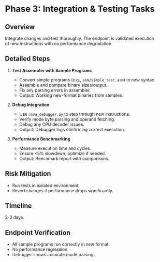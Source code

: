 # Phase 3: Integration & Testing Tasks

## Overview
Integrate changes and test thoroughly. The endpoint is validated execution of new instructions with no performance degradation.

## Detailed Steps
1. **Test Assembler with Sample Programs**
   - Convert simple programs (e.g., `asm/simple_test.asm`) to new syntax.
   - Assemble and compare binary sizes/output.
   - Fix any parsing errors in assembler.
   - Output: Working new-format binaries from samples.

2. **Debug Integration**
   - Use `nova_debugger.py` to step through new instructions.
   - Verify mode byte parsing and operand fetching.
   - Debug any CPU decoder issues.
   - Output: Debugger logs confirming correct execution.

3. **Performance Benchmarking**
   - Measure execution time and cycles.
   - Ensure <5% slowdown; optimize if needed.
   - Output: Benchmark report with comparisons.

## Risk Mitigation
- Run tests in isolated environment.
- Revert changes if performance drops significantly.

## Timeline
2-3 days.

## Endpoint Verification
- All sample programs run correctly in new format.
- No performance regression.
- Debugger shows accurate mode parsing.